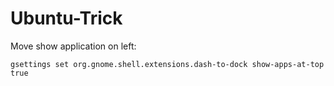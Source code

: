 # Ubuntu-Trick

Move show application on left:
```
gsettings set org.gnome.shell.extensions.dash-to-dock show-apps-at-top true
```
